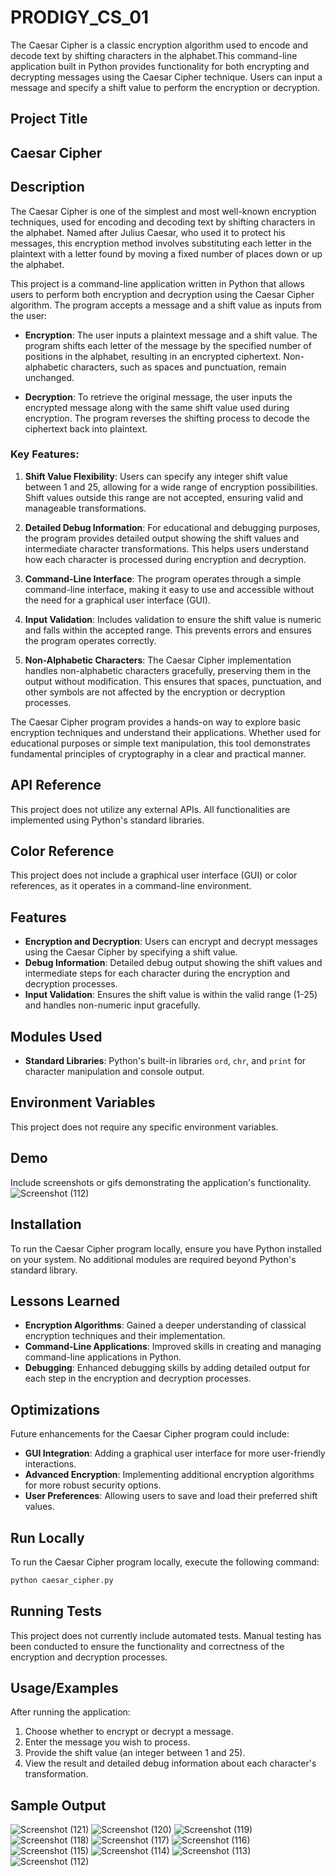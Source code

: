 # PRODIGY_CS_01
The Caesar Cipher is a classic encryption algorithm used to encode and decode text by shifting characters in the alphabet.This command-line application built in Python provides functionality for both encrypting and decrypting messages using the Caesar Cipher technique. Users can input a message and specify a shift value to perform the encryption or decryption.
 

## Project Title
## Caesar Cipher

## Description
The Caesar Cipher is one of the simplest and most well-known encryption techniques, used for encoding and decoding text by shifting characters in the alphabet. Named after Julius Caesar, who used it to protect his messages, this encryption method involves substituting each letter in the plaintext with a letter found by moving a fixed number of places down or up the alphabet.

This project is a command-line application written in Python that allows users to perform both encryption and decryption using the Caesar Cipher algorithm. The program accepts a message and a shift value as inputs from the user:

- **Encryption**: The user inputs a plaintext message and a shift value. The program shifts each letter of the message by the specified number of positions in the alphabet, resulting in an encrypted ciphertext. Non-alphabetic characters, such as spaces and punctuation, remain unchanged.
  
- **Decryption**: To retrieve the original message, the user inputs the encrypted message along with the same shift value used during encryption. The program reverses the shifting process to decode the ciphertext back into plaintext.

### Key Features:
1. **Shift Value Flexibility**: Users can specify any integer shift value between 1 and 25, allowing for a wide range of encryption possibilities. Shift values outside this range are not accepted, ensuring valid and manageable transformations.

2. **Detailed Debug Information**: For educational and debugging purposes, the program provides detailed output showing the shift values and intermediate character transformations. This helps users understand how each character is processed during encryption and decryption.

3. **Command-Line Interface**: The program operates through a simple command-line interface, making it easy to use and accessible without the need for a graphical user interface (GUI).

4. **Input Validation**: Includes validation to ensure the shift value is numeric and falls within the accepted range. This prevents errors and ensures the program operates correctly.

5. **Non-Alphabetic Characters**: The Caesar Cipher implementation handles non-alphabetic characters gracefully, preserving them in the output without modification. This ensures that spaces, punctuation, and other symbols are not affected by the encryption or decryption processes.

The Caesar Cipher program provides a hands-on way to explore basic encryption techniques and understand their applications. Whether used for educational purposes or simple text manipulation, this tool demonstrates fundamental principles of cryptography in a clear and practical manner.

## API Reference
This project does not utilize any external APIs. All functionalities are implemented using Python's standard libraries.

## Color Reference
This project does not include a graphical user interface (GUI) or color references, as it operates in a command-line environment.

## Features
- **Encryption and Decryption**: Users can encrypt and decrypt messages using the Caesar Cipher by specifying a shift value.
- **Debug Information**: Detailed debug output showing the shift values and intermediate steps for each character during the encryption and decryption processes.
- **Input Validation**: Ensures the shift value is within the valid range (1-25) and handles non-numeric input gracefully.

## Modules Used
- **Standard Libraries**: Python's built-in libraries `ord`, `chr`, and `print` for character manipulation and console output.

## Environment Variables
This project does not require any specific environment variables.

## Demo
Include screenshots or gifs demonstrating the application's functionality. 
![Screenshot (112)](https://github.com/user-attachments/assets/11224360-76c2-4b00-8a52-79649cb203df)


## Installation
To run the Caesar Cipher program locally, ensure you have Python installed on your system. No additional modules are required beyond Python's standard library.

## Lessons Learned
- **Encryption Algorithms**: Gained a deeper understanding of classical encryption techniques and their implementation.
- **Command-Line Applications**: Improved skills in creating and managing command-line applications in Python.
- **Debugging**: Enhanced debugging skills by adding detailed output for each step in the encryption and decryption processes.

## Optimizations
Future enhancements for the Caesar Cipher program could include:
- **GUI Integration**: Adding a graphical user interface for more user-friendly interactions.
- **Advanced Encryption**: Implementing additional encryption algorithms for more robust security options.
- **User Preferences**: Allowing users to save and load their preferred shift values.

## Run Locally
To run the Caesar Cipher program locally, execute the following command:

```bash
python caesar_cipher.py
```

## Running Tests
This project does not currently include automated tests. Manual testing has been conducted to ensure the functionality and correctness of the encryption and decryption processes.

## Usage/Examples
After running the application:
1. Choose whether to encrypt or decrypt a message.
2. Enter the message you wish to process.
3. Provide the shift value (an integer between 1 and 25).
4. View the result and detailed debug information about each character's transformation.

## Sample Output
![Screenshot (121)](https://github.com/user-attachments/assets/d003d3bc-267f-4603-8152-fe8d6e7db07e)
![Screenshot (120)](https://github.com/user-attachments/assets/4fbb6e75-9476-4ae4-9cd3-1aeb384027f9)
![Screenshot (119)](https://github.com/user-attachments/assets/57817e89-c72c-4dcb-81bd-a5ae0f8f59d8)
![Screenshot (118)](https://github.com/user-attachments/assets/ec2bcbed-19a1-459a-88be-6d47e3e589aa)
![Screenshot (117)](https://github.com/user-attachments/assets/9bc3951e-4dee-4455-abb9-8df62f71070e)
![Screenshot (116)](https://github.com/user-attachments/assets/a5b7842f-6422-4b79-a07b-bc214658f2bc)
![Screenshot (115)](https://github.com/user-attachments/assets/e04ed078-e089-412b-a29b-2591bdb1b212)
![Screenshot (114)](https://github.com/user-attachments/assets/b1802b02-d3bf-46f3-8a64-5be1485207d6)
![Screenshot (113)](https://github.com/user-attachments/assets/93c60da2-f6b3-45fe-8758-c719231c8ac3)
![Screenshot (112)](https://github.com/user-attachments/assets/d9993313-79d1-4f5b-b9fc-9aecd3f5306e)
